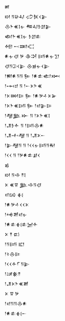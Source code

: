<div class='block'>
<div class='line'>𒅖</div>
<div class='line'>𒊭 𒀀𒄩𒄷 𒈤𒍮𒌋𒉌</div>
<div class='line'>𒊮𒈨𒌍𒋙𒉡 𒍣𒄷𒊩𒌆𒉌</div>
<div class='line'>𒅴𒈨𒌍𒋙𒉡 𒊩𒇻𒉺</div>
<div class='line'>𒅇 𒁁𒌅𒄣</div>
<div class='line'>𒀭𒉡𒋼 𒃻 𒆠𒋫 𒅀𒀭𒉡𒋛</div>
<div class='line'>𒋼𒀀𒊒𒌋𒉌 𒁲𒂊𒉡𒌋𒉌</div>
<div class='line'>𒁹𒆍𒀭𒀀𒀀 𒌉 𒁹𒀭𒉺𒅗𒈲</div>
<div class='line'>𒁹𒆰𒄑 𒀀 𒁹𒀸𒉽𒈨𒌍</div>
<div class='line'>𒁹𒉽𒇷𒄿 𒌉 𒁹𒀭𒃻𒈦𒉽𒅕</div>
<div class='line'>𒁹𒉽𒈨𒌍𒅀 𒌉 𒁹𒁀𒉌𒄿</div>
<div class='line'>𒁹𒆷𒆥𒁍 𒀀 𒁹𒉽𒈨𒌍𒋙</div>
<div class='line'>𒁹𒂗𒊩𒅆 𒀀 𒁹𒅀𒁲𒀭</div>
<div class='line'>𒁹𒂗𒋾𒆷 𒀀 𒁹𒂗𒉽𒀸</div>
<div class='line'>𒁹𒉌𒆷𒀀 𒀀 𒁹𒌋𒌋𒉡𒅀𒀀𒊑</div>
<div class='line'>𒁹𒌋𒌋 𒀀 𒁹𒃻𒀭𒉺𒋗𒌋</div>
<div class='line'>𒌗</div>
<div class='line'>𒊭 𒀀𒈾 𒈫𒋙</div>
<div class='line'>𒉽 𒌍𒐊 𒆥𒈾𒀀𒋼</div>
<div class='line'>𒁀𒄘 𒈬</div>
<div class='line'>𒁹𒀭𒃻𒈦𒌋𒌋𒉽</div>
<div class='line'>𒁹𒆲𒍪𒁀𒉡</div>
<div class='line'>𒁹𒀭𒉺𒈬𒉺𒅁𒅆</div>
<div class='line'>𒉽 𒈫 𒆗</div>
<div class='line'>𒁹𒀀𒅀 𒊬</div>
<div class='line'>𒁹𒂟𒁲𒄿</div>
<div class='line'>𒁹𒌋𒌋𒅆𒇲𒀀𒉌</div>
<div class='line'>𒁹𒁼𒆜𒈫</div>
<div class='line'>𒁹𒂗𒉽𒈨𒌍𒋢</div>
<div class='line'>𒉽 𒐊 𒃻</div>
<div class='line'>𒁹𒁀𒀀𒀀𒁲𒀭</div>
<div class='line'>𒁹𒀭𒉺𒈬𒀸</div>
</div>